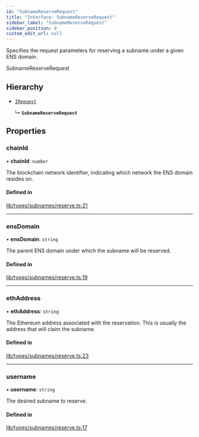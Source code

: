 ```yaml
---
id: "SubnameReserveRequest"
title: "Interface: SubnameReserveRequest"
sidebar_label: "SubnameReserveRequest"
sidebar_position: 0
custom_edit_url: null
---
```


Specifies the request parameters for reserving a subname under a given ENS domain.

 SubnameReserveRequest

## Hierarchy

- [`IRequest`](IRequest.md)

  ↳ **`SubnameReserveRequest`**

## Properties

### chainId

• **chainId**: `number`

The blockchain network identifier, indicating which network the ENS domain resides on.

#### Defined in

[lib/types/subnames/reserve.ts:21](https://github.com/JustaName-id/JustaName-sdk/blob/610ce53/packages/@justaname.id/sdk/src/lib/types/subnames/reserve.ts#L21)

___

### ensDomain

• **ensDomain**: `string`

The parent ENS domain under which the subname will be reserved.

#### Defined in

[lib/types/subnames/reserve.ts:19](https://github.com/JustaName-id/JustaName-sdk/blob/610ce53/packages/@justaname.id/sdk/src/lib/types/subnames/reserve.ts#L19)

___

### ethAddress

• **ethAddress**: `string`

The Ethereum address associated with the reservation. This is usually the address that will claim the subname.

#### Defined in

[lib/types/subnames/reserve.ts:23](https://github.com/JustaName-id/JustaName-sdk/blob/610ce53/packages/@justaname.id/sdk/src/lib/types/subnames/reserve.ts#L23)

___

### username

• **username**: `string`

The desired subname to reserve.

#### Defined in

[lib/types/subnames/reserve.ts:17](https://github.com/JustaName-id/JustaName-sdk/blob/610ce53/packages/@justaname.id/sdk/src/lib/types/subnames/reserve.ts#L17)
